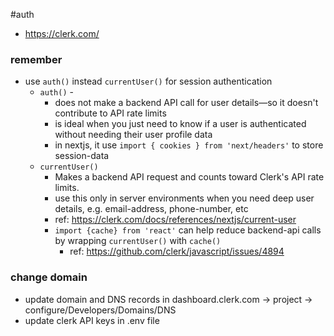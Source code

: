 #auth

- https://clerk.com/


### remember
- use `auth()` instead `currentUser()` for session authentication
	-  `auth()` - 
		- does not make a backend API call for user details—so it doesn't contribute to API rate limits
		- is ideal when you just need to know if a user is authenticated without needing their user profile data
		- in nextjs, it use `import { cookies } from 'next/headers'` to store session-data
	- `currentUser()` 
		- Makes a backend API request and counts toward Clerk's API rate limits. 
		- use this only in server environments when you need deep user details, e.g. email-address, phone-number, etc
		- ref: https://clerk.com/docs/references/nextjs/current-user
		- `import {cache} from 'react'` can help reduce backend-api calls by wrapping `currentUser()` with `cache()`
			- ref: https://github.com/clerk/javascript/issues/4894
### change domain

- update domain and DNS records in dashboard.clerk.com -> project -> configure/Developers/Domains/DNS
- update clerk API keys in .env file